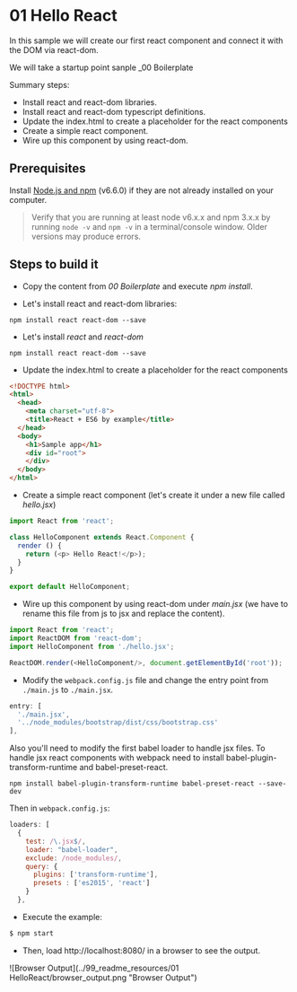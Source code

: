 # 01 Hello React

In this sample we will create our first react component and connect it with the
DOM via react-dom.

We will take a startup point sanple _00 Boilerplate

Summary steps:

- Install react and react-dom libraries.
- Install react and react-dom typescript definitions.
- Update the index.html to create a placeholder for the react components
- Create a simple react component.
- Wire up this component by using react-dom.

## Prerequisites

Install [Node.js and npm](https://nodejs.org/en/) (v6.6.0) if they are not already installed on your computer.

> Verify that you are running at least node v6.x.x and npm 3.x.x by running `node -v` and `npm -v` in a terminal/console window. Older versions may produce errors.

## Steps to build it

- Copy the content from _00 Boilerplate_ and execute _npm install_.


- Let's install react and react-dom libraries:

````
npm install react react-dom --save
````

- Let's install _react_ and _react-dom_

```
npm install react react-dom --save
```

- Update the index.html to create a placeholder for the react components

```html
<!DOCTYPE html>
<html>
  <head>
    <meta charset="utf-8">
    <title>React + ES6 by example</title>
  </head>
  <body>
    <h1>Sample app</h1>
    <div id="root">
    </div>    
  </body>
</html>
```

- Create a simple react component (let's create it under a new file called _hello.jsx_)

```javascript
import React from 'react';

class HelloComponent extends React.Component {
  render () {
    return (<p> Hello React!</p>);
  }
}

export default HelloComponent;
```

- Wire up this component by using react-dom under _main.jsx_ (we have to rename this file
  from js to jsx and replace the content).

```javascript
import React from 'react';
import ReactDOM from 'react-dom';
import HelloComponent from './hello.jsx';

ReactDOM.render(<HelloComponent/>, document.getElementById('root'));
```

- Modify the `webpack.config.js` file and change the entry point from `./main.js`
to `./main.jsx`.

 ```javascript
 entry: [
   './main.jsx',
   '../node_modules/bootstrap/dist/css/bootstrap.css'
 ],
 ```

 Also you'll need to modify the first babel loader to handle jsx files.
 To handle jsx react components with webpack need to install babel-plugin-transform-runtime and babel-preset-react.

 ```
 npm install babel-plugin-transform-runtime babel-preset-react --save-dev
 ```

Then in `webpack.config.js`:

 ```javascript
 loaders: [
   {
     test: /\.jsx$/,
     loader: "babel-loader",
     exclude: /node_modules/,
     query: {
       plugins: ['transform-runtime'],
       presets : ['es2015', 'react']
     }
   },
```

- Execute the example:

 ```bash
 $ npm start
 ```

- Then, load http://localhost:8080/ in a browser to see the output.

 ![Browser Output](../99_readme_resources/01 HelloReact/browser_output.png "Browser Output")
